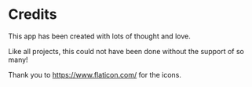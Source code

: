 # Credits

This app has been created with lots of thought and love.

Like all projects, this could not have been done without the support of so many!

Thank you to https://www.flaticon.com/ for the icons.
